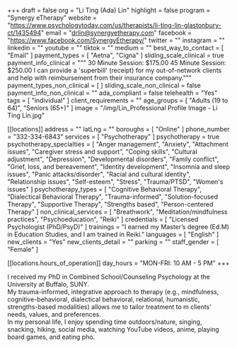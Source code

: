 +++
draft = false
org = "Li Ting (Ada) Lin"
highlight = false
program = "Synergy eTherapy"
website = "https://www.psychologytoday.com/us/therapists/li-ting-lin-glastonbury-ct/1435494"
email = "drlin@synergyetherapy.com"
facebook = "https://www.facebook.com/SynergyEtherapy/"
twitter = ""
instagram = ""
linkedin = ""
youtube = ""
tiktok = ""
medium = ""
best_way_to_contact = [ "Email" ]
payment_types = [ "Aetna", "Cigna" ]
sliding_scale_clinical = true
payment_info_clinical = """
30 Minute Session: $175.00
45 Minute Session: $250.00
I can provide a 'superbill' (receipt) for my out-of-network clients and help with reimbursement from their insurance company."""
payment_types_non_clinical = [ ]
sliding_scale_non_clinical = false
payment_info_non_clinical = ""
ada_compliant = false
telehealth = "Yes"
tags = [ "individual" ]
client_requirements = ""
age_groups = [ "Adults (19 to 64)", "Seniors (65+)" ]
image = "/img/Lin_Professional Profile Image - Li Ting Lin.jpg"

[[locations]]
address = ""
latLng = ""
boroughs = [ "Online" ]
phone_number = "332-334-6843"
services = [ "Psychotherapy" ]
psychotherapy = true
psychotherapy_specialties = [
  "Anger management",
  "Anxiety",
  "Attachment issues",
  "Caregiver stress and support",
  "Coping skills",
  "Cultural adjustment",
  "Depression",
  "Developmental disorders",
  "Family conflict",
  "Grief, loss, and bereavement",
  "Identity development",
  "Insomnia and sleep issues",
  "Panic attacks/disorder",
  "Racial and cultural identity",
  "Relationship issues",
  "Self-esteem",
  "Stress",
  "Trauma/PTSD",
  "Women's issues"
]
psychotherapy_types = [
  "Cognitive Behavioral Therapy",
  "Dialectical Behavioral Therapy",
  "Trauma-informed",
  "Solution-focused Therapy",
  "Supportive Therapy",
  "Strengths based",
  "Person-centered Therapy"
]
non_clinical_services = [
  "Breathwork",
  "Meditation/mindfulness practices",
  "Psychoeducation",
  "Reiki"
]
credentials = [ "Licensed Psychologist (PhD/PsyD)" ]
trainings = "I earned my Master’s degree (Ed.M) in Education Studies, and I am trained in Reiki."
languages = [ "English" ]
new_clients = "Yes"
new_clients_detail = ""
parking = ""
staff_gender = [ "Female" ]

  [[locations.hours_of_operation]]
  day_hours = "MON-FRI: 10 AM - 5 PM"
+++

I received my PhD in Combined School/Counseling Psychology at the University at Buffalo, SUNY. <br>
My trauma-informed, integrative approach to therapy (e.g., mindfulness, cognitive-behavioral, dialectical behavioral, relational, humanistic, strengths-based modalities) allows me to tailor treatment to m clients’ needs, values, and preferences. <br>
In my personal life, I enjoy spending time outdoors/nature, singing, snacking, hiking, social media, watching YouTube videos, anime, playing board games, and eating pho. <br>

